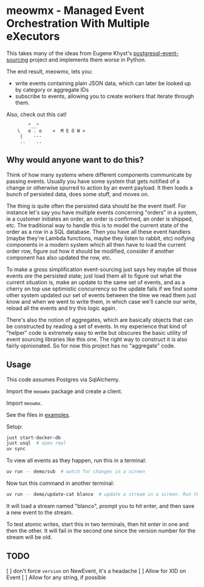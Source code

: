 # meowmx - Managed Event Orchestration With Multiple eXecutors

This takes many of the ideas from Eugene Khyst's [postgresql-event-sourcing](https://github.com/eugene-khyst/postgresql-event-sourcing) project and implements them worse in Python.

The end result, meowmx, lets you:

* write events containing plain JSON data, which can later be looked up by category or aggregate IDs
* subscribe to events, allowing you to create workers that iterate through them.

Also, check out this cat! 

```
        ^__^         
    \   o . o    <  M E O W >
     |    ---
     ..    ..
```

## Why would anyone want to do this?

Think of how many systems where different components communicate by passing events. Usually you have some system that gets notified of a change or otherwise spurred to action by an event payload. It then loads a bunch of persisted data, does some stuff, and moves on.

The thing is quite often the persisted data should be the event itself. For instance let's say you have multiple events concerning "orders" in a system, ie a customer initiates an order, an order is confirmed, an order is shipped, etc. The traditional way to handle this is to model the current state of the order as a row in a SQL database. Then you have all these event handlers (maybe they're Lambda functions, maybe they listen to rabbit, etc) noifying components in a modern system which all then have to load the current order row, figure out how it should be modified, consider if another component has also updated the row, etc.

To make a gross simplification event-sourcing just says hey maybe all those events _are_ the persisted state; just load them all to figure out what the current situation is, make an update to the same set of events, and as a cherry on top use optimistic concurrency so the update fails if we find some other system updated our set of events between the time we read them just know and when we went to write them, in which case we'll cancle our write, reload all the events and try this logic again.

There's also the notion of aggregates, which are basically objects that can be constructed by reading a set of events. In my experience that kind of "helper" code is extremely easy to write but obscures the basic utility of event sourcing libraries like this one. The right way to construct it is also fairly opinionated. So for now this project has no "aggregate" code. 


## Usage

This code assumes Postgres via SqlAlchemy. 

Import the `meowmx` package and create a client.

Import `meowmx`. 

See the files in [examples](examples/).


Setup:

```bash
just start-docker-db
just usql  # open repl
uv sync
```

To view all events as they happen, run this in a terminal:

```bash
uv run -- demo/sub  # watch for changes in a screen
```

Now tun this command in another terminal:

```bash
uv run -- demo/update-cat blanco  # update a stream in a screen. Run this twice to look at 
```

It will load a stream named "blanco", prompt you to hit enter, and then save a new event to the stream.

To test atomic writes, start this in two terminals, then hit enter in one and then the other. It will fail in the second one since the version number for the stream will be old.


## TODO

[ ] don't force `version` on NewEvent, it's a headache
[ ] Allow for XID on Event
[ ] Allow for any string, if possible
